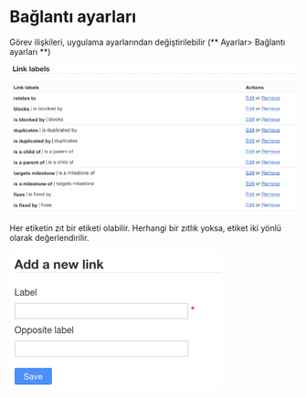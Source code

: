 Bağlantı ayarları
=============

Görev ilişkileri, uygulama ayarlarından değiştirilebilir (** Ayarlar> Bağlantı ayarları **)

![Link Labels](../screenshots/link-labels.png)

Her etiketin zıt bir etiketi olabilir.
Herhangi bir zıtlık yoksa, etiket iki yönlü olarak değerlendirilir.

![Link Label Creation](../screenshots/link-label-creation.png)
